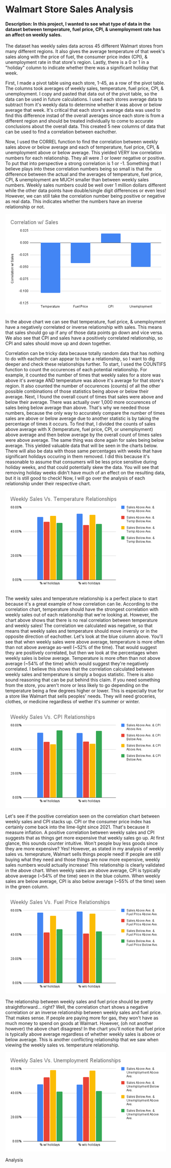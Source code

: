 # Walmart Store Sales Analysis
#### Description:     In this project, I wanted to see what type of data in the dataset between temperature, fuel price, CPI, & unemployment rate has an affect on weekly sales.

The dataset has weekly sales data across 45 different Walmart stores from many different regions. It also gives the average temperature of that week's sales along with the price of fuel, the consumer price index (CPI), & unemployment rate in that store's region. Lastly, there is a 0 or 1 in a "holiday" column to indicate whether there was a significant holiday that week.

First, I made a pivot table using each store, 1-45, as a row of the pivot table. The columns took averages of weekly sales, temperature, fuel price, CPI, & unemployment. I copy and pasted that data out of the pivot table, so the data can be used in future calculations. I used each stores average data to subtract from it's weekly data to determine whether it was above or below average that week. It's critical that each store's average data was used to find this difference instad of the overall averages since each store is from a different region and should be treated individually to come to accurate conclusions about the overall data. This created 5 new columns of data that can be used to find a correlation between eachother. 

Now, I used the CORREL function to find the correlation between weekly sales above or below average and each of temperature, fuel price, CPI, & unemployment above or below average. This yielded VERY low correlation numbers for each relationship. They all were .1 or lower negative or positive. To put that into perspective a strong correlation is 1 or -1. Something that I believe plays into these correlation numbers being so small is that the difference between the actual and the averages of temperature, fuel price, CPI, & unemployment are MUCH smaller than between weekly sales numbers. Weekly sales numbers could be well over 1 million dollars different while the other data points have double/single digit differences or even less! However, we can still take the correlation number being positive or negative as real data. This indicates whether the numbers have an inverse relationship or not.

![Correlation with Sales](https://github.com/SpeeJRodgers2/PortfolioProjects/blob/main/Walmart_Store_Sales_Analysis/Charts/Correlation_w_%20Sales.png)

In the above chart we can see that temperature, fuel price, & unemployment have a negatively correlated or inverse relationship with sales. This means that sales should go up if any of those data points go down and vice versa. We also see that CPI and sales have a positively correlated relationship, so CPI and sales should move up and down together.

Correlation can be tricky data because totally random data that has nothing to do with eachother can appear to have a relationship, so I want to dig deeper and check these relationships further. To start, I used the COUNTIFS function to count the occurences of each potential relationship. For example, it counted the number of times that weekly sales for a store was above it's average AND temperature was above it's average for that store's region. It also counted the number of occurences (counts) of all the other possible combinations of those statistics being above or below their average. Next, I found the overall count of times that sales were above and below their average. There was actually over 1,000 more occurences of sales being below average than above. That's why we needed those numbers, because the only way to accurately compare the number of times sales are above or below average due to another statistic is by taking the percentage of times it occurs. To find that, I divided the counts of sales above average with X (temperature, fuel price, CPI, or unemployment) above average and then below average by the overall count of times sales were above average. The same thing was done again for sales being below average. This yielded valuable data that will be seen in the charts below. There will also be data with those same percentages with weeks that have significant holidays occuring in them removed. I did this because it's reasonable to assume that consumers will be less price sensitive during holiday weeks, and that could potentially skew the data. You will see that removing holiday weeks didn't have much of an effect on the resulting data, but it is still good to check! Now, I will go over the analysis of each relationship under their respective chart.

![Weekly Sales Vs. Temperature Relationships](https://github.com/SpeeJRodgers2/PortfolioProjects/blob/main/Walmart_Store_Sales_Analysis/Charts/Weekly%20Sales%20Vs.%20Temperature%20Relationships.png)

The weekly sales and temperature relationship is a perfect place to start because it's a great example of how correlation can lie. According to the correlation chart, temperature should have the strongest correlation with weekly sales out of each relationship that we're looking at. However, the chart above shows that there is no real correlation between temperature and weekly sales! The correlation we calculated was negative, so that means that weekly sales and temperature should move inversly or in the opposite direction of eachother. Let's look at the blue column above. You'll see that when weekly sales were above average, temperature is more often than not above average as-well (~52% of the time). That would suggest they are positively correlated, but then we look at the percentages when weekly sales is below average. Temperature is more often than not above average (~54% of the time) which would suggest they're negatively correlated. I believe this shows that the correlation calculated between weekly sales and temperature is simply a bogus statistic. There is also sound reasoning that can be put behind this claim. If you need something from the store, you aren't more or less likely to go depending on the temperature being a few degrees higher or lower. This is especially true for a store like Walmart that sells peoples' needs. They will need groceries, clothes, or medicine regardless of wether it's summer or winter. 

![Weekly Sales Vs. CPI Relationships](https://github.com/SpeeJRodgers2/PortfolioProjects/blob/main/Walmart_Store_Sales_Analysis/Charts/Weekly%20Sales%20Vs.%20CPI%20Relationships.png)

Let's see if the positive correlation seen on the correlation chart between weekly sales and CPI stacks up. CPI or the consumer price index has certainly come back into the lime-light since 2021. That's because it measure inflation. A positive correlation between weekly sales and CPI suggests that as things get more expensive that weekly sales go up. At first glance, this sounds counter intuitive. Won't people buy less goods since they are more expensive? Yes! However, as stated in my analysis of weekly sales vs. temeprature, Walmart sells things people need! If people are still buying what they need and those things are now more expensive, weekly sales numbers would actually increase! This relationship is clearly validated in the above chart. When weekly sales are above average, CPI is typically above average (~54% of the time) seen in the blue column. When weekly sales are below average, CPI is also below average (~55% of the time) seen in the green column. 

![Weekly Sales Vs. Fuel Price Relationships](https://github.com/SpeeJRodgers2/PortfolioProjects/blob/main/Walmart_Store_Sales_Analysis/Charts/Weekly%20Sales%20Vs.%20Fuel%20Price%20Relationships.png)

The relationship between weekly sales and fuel price should be pretty straightforward... right? Well, the correlation chart shows a negative correlation or an inverse relationship between weekly sales and fuel price. That makes sense. If people are paying more for gas, they won't have as much money to spend on goods at Walmart. However, (oh not another however) the above chart disagrees! In the chart you'll notice that fuel price is typically above average regardless of whether weekly sales is above or below average. This is another conflicting relationship that we saw when viewing the weekly sales vs. temperature relationship. 

![Weekly Sales Vs. Unemployment Relationships](https://github.com/SpeeJRodgers2/PortfolioProjects/blob/main/Walmart_Store_Sales_Analysis/Charts/Weekly%20Sales%20Vs.%20Unemployment%20Relationships.png)

Analysis
